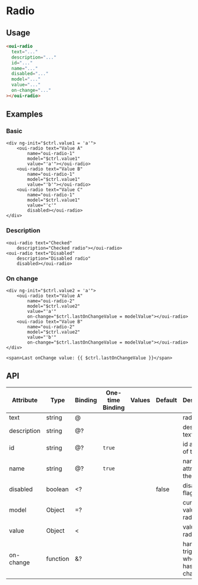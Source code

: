 # Radio

<component-status cx-design="partial" ux="rc"></component-status>

## Usage

```html
<oui-radio
  text="..."
  description="..."
  id="..."
  name="..."
  disabled="..."
  model="..."
  value="..."
  on-change="..."
></oui-radio>
```

## Examples

### Basic

```html:preview
<div ng-init="$ctrl.value1 = 'a'">
    <oui-radio text="Value A"
        name="oui-radio-1"
        model="$ctrl.value1"
        value="'a'"></oui-radio>
    <oui-radio text="Value B"
        name="oui-radio-1"
        model="$ctrl.value1"
        value="'b'"></oui-radio>
    <oui-radio text="Value C"
        name="oui-radio-1"
        model="$ctrl.value1"
        value="'c'"
        disabled></oui-radio>
</div>
```

### Description

```html:preview
<oui-radio text="Checked"
    description="Checked radio"></oui-radio>
<oui-radio text="Disabled"
    description="Disabled radio"
    disabled></oui-radio>
```

### On change

```html:preview
<div ng-init="$ctrl.value2 = 'a'">
    <oui-radio text="Value A"
        name="oui-radio-2"
        model="$ctrl.value2"
        value="'a'"
        on-change="$ctrl.lastOnChangeValue = modelValue"></oui-radio>
    <oui-radio text="Value B"
        name="oui-radio-2"
        model="$ctrl.value2"
        value="'b'"
        on-change="$ctrl.lastOnChangeValue = modelValue"></oui-radio>
</div>

<span>Last onChange value: {{ $ctrl.lastOnChangeValue }}</span>
```

## API

| Attribute     | Type                    | Binding | One-time Binding | Values                   | Default | Description
| ----          | ----                    | ----    | ----             | ----                     | ----    | ----
| text          | string                  | @       |                  |                          |         | radio text
| description   | string                  | @?      |                  |                          |         | description text
| id            | string                  | @?      | `true`           |                          |         | id attribute of the radio
| name          | string                  | @?      | `true`           |                          |         | name attribute of the radio
| disabled      | boolean                 | <?      |                  |                          | false   | disabled flag
| model         | Object                  | =?      |                  |                          |         | current value of the radio
| value         | Object                  | <       |                  |                          |         | value of the radio
| on-change     | function                | &?      |                  |                          |         | handler triggered when value has changed
